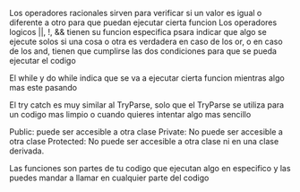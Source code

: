 Los operadores racionales sirven para verificar si un valor es igual o diferente a otro para que puedan ejecutar cierta funcion
Los operadores logicos ||, !,  && tienen su funcion especifica psara indicar que algo se ejecute solos si una cosa o otra es verdadera en caso de los or, o en caso de los and, tienen que cumplirse las dos condiciones para que se pueda ejecutar el codigo

El while y do while indica que se va a ejecutar cierta funcion mientras algo mas este pasando

El try catch es muy similar al TryParse, solo que el TryParse se utiliza para un codigo mas limpio o cuando quieres intentar algo mas sencillo

Public: puede ser accesible a otra clase
Private: No puede ser accesible a otra clase
Protected: No puede ser accesible a otra clase ni en una clase derivada.

Las funciones son partes de tu codigo que ejecutan algo en especifico y las puedes mandar a llamar en cualquier parte del codigo